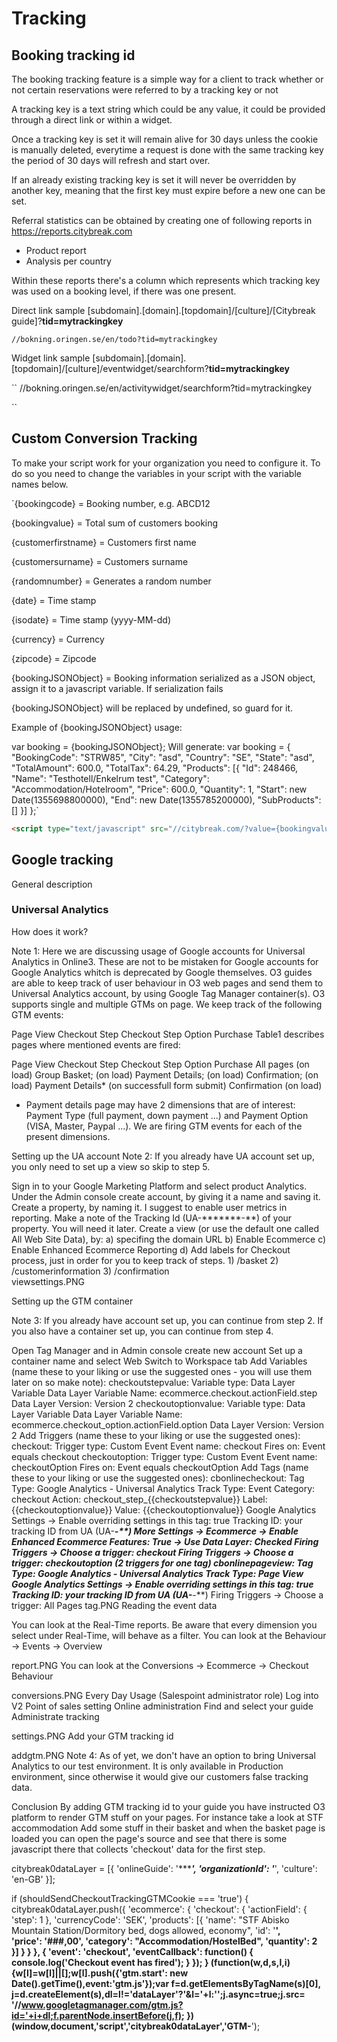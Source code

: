 # Tracking

## Booking tracking id

The booking tracking feature is a simple way for a client to track whether or not certain reservations were referred to by a tracking key or not

A tracking key is a text string which could be any value, it could be provided through a direct link or within a widget.

Once a tracking key is set it will remain alive for 30 days unless the cookie is manually deleted, everytime a request is done with the same tracking key the period of 30 days will refresh and start over.

If an already existing tracking key is set it will never be overridden by another key, meaning that the first key must expire before a new one can be set.

Referral statistics can be obtained by creating one of following reports in <https://reports.citybreak.com>
* Product report
* Analysis per country

Within these reports there's a column which represents which tracking key was used on a booking level, if there was one present.

Direct link sample
[subdomain].[domain].[topdomain]/[culture]/[Citybreak guide]?**tid=mytrackingkey**

``
//bokning.oringen.se/en/todo?tid=mytrackingkey
``

Widget link sample
[subdomain].[domain].[topdomain]/[culture]/eventwidget/searchform?**tid=mytrackingkey**

``
//bokning.oringen.se/en/activitywidget/searchform?tid=mytrackingkey

``


## Custom Conversion Tracking

To make your script work for your organization you need to configure it. To do so you need to change the variables in your script with the variable names below.

`{bookingcode} = Booking number, e.g. ABCD12

{bookingvalue} = Total sum of customers booking

{customerfirstname} = Customers first name

{customersurname} = Customers surname

{randomnumber} = Generates a random number

{date} = Time stamp

{isodate} = Time stamp (yyyy-MM-dd)

{currency} = Currency

{zipcode} = Zipcode

{bookingJSONObject} = Booking information serialized as a JSON object, assign it to a javascript variable. If serialization fails 

{bookingJSONObject} will be replaced by undefined, so guard for it.

Example of {bookingJSONObject} usage: 

var booking = {bookingJSONObject};
Will generate:
var booking = { "BookingCode": "STRW85", "City": "asd", "Country": "SE", "State": "asd", "TotalAmount": 600.0, "TotalTax": 64.29, "Products": [{ "Id": 248466, "Name": "Testhotell/Enkelrum test", "Category": "Accommodation/Hotelroom", "Price": 600.0, "Quantity": 1, "Start": new Date(1355698800000), "End": new Date(1355785200000), "SubProducts": [] }] };`


```html
<script type="text/javascript" src="//citybreak.com/?value={bookingvalue}&cur={currency}&order={bookingcode}&rand={randomnumber}"></script>
```

## Google tracking

General description

### Universal Analytics

How does it work?

Note 1:
Here we are discussing usage of Google accounts for Universal Analytics in Online3. These are not to be mistaken for Google accounts for Google Analytics whitch is deprecated by Google themselves.
O3 guides are able to keep track of user behaviour in O3 web pages and send them to Universal Analytics account, by using Google Tag Manager container(s). O3 supports single and multiple GTMs on page.
We keep track of the following GTM events:

Page View
Checkout Step
Checkout Step Option
Purchase
Table1 describes pages where mentioned events are fired:

Page View	Checkout Step 	Checkout Step Option 	Purchase
 All pages (on load)	Group Basket; (on load)
Payment Details; (on load)
Confirmation; (on load)	Payment Details* (on successfull
                                     form submit)	Confirmation (on load)
* Payment details page may have 2 dimensions that are of interest: Payment Type (full payment, down payment ...) and Payment Option (VISA, Master, Paypal ...). We are firing GTM events for each of the present dimensions.

Setting up the UA account
Note 2:
If you already have UA account set up, you only need to set up a view so skip to step 5.

Sign in to your Google Marketing Platform and select product Analytics.
Under the Admin console create account, by giving it a name and saving it.
Create a property, by naming it. I suggest to enable user metrics in reporting.
Make a note of the Tracking Id (UA-*******-**) of your property. You will need it later.
Create a view (or use the default one called All Web Site Data), by:
   a) specifing the domain URL
   b) Enable Ecommerce
   c) Enable Enhanced Ecommerce Reporting
   d) Add labels for Checkout process, just in order for you to keep track of steps.
      1) /basket
      2) /customerinformation
      3) /confirmation  
viewsettings.PNG
 
Setting up the GTM container

Note 3:
If you already have account set up, you can continue from step 2.
If you also have a container set up, you can continue from step 4.

Open Tag Manager and in Admin console create new account
Set up a container name and select Web
Switch to Workspace tab
Add Variables (name these to your liking or use the suggested ones - you will use them later on so make note):
checkoutstepvalue:
   Variable type: Data Layer Variable
   Data Layer Variable Name: ecommerce.checkout.actionField.step
   Data Layer Version: Version 2
checkoutoptionvalue:
   Variable type: Data Layer Variable
   Data Layer Variable Name: ecommerce.checkout_option.actionField.option
   Data Layer Version: Version 2
Add Triggers (name these to your liking or use the suggested ones):
checkout:
   Trigger type: Custom Event
   Event name: checkout
   Fires on: Event equals checkout
checkoutoption:
   Trigger type: Custom Event
   Event name: checkoutOption
   Fires on: Event equals checkoutOption
Add Tags (name these to your liking or use the suggested ones):
cbonlinecheckout:
   Tag Type: Google Analytics - Universal Analytics
   Track Type: Event
   Category: checkout
   Action: checkout_step_{{checkoutstepvalue}}
   Label: {{checkoutoptionvalue}}
   Value: {{checkoutoptionvalue}}
   Google Analytics Settings -> Enable overriding settings in this tag: true
   Tracking ID: your tracking ID from UA (UA-*******-**)
   More Settings -> Ecommerce -> Enable Enhanced Ecommerce Features: True
                                                           -> Use Data Layer: Checked
   Firing Triggers -> Choose a trigger: checkout
   Firing Triggers -> Choose a trigger: checkoutoption (2 triggers for one tag)
cbonlinepageview:
   Tag Type: Google Analytics - Universal Analytics
   Track Type: Page View
   Google Analytics Settings -> Enable overriding settings in this tag: true
   Tracking ID: your tracking ID from UA (UA-*******-**)
   Firing Triggers -> Choose a trigger: All Pages
tag.PNG
Reading the event data

You can look at the Real-Time reports. Be aware that every dimension you select under Real-Time, will behave as a filter.
You can look at the Behaviour -> Events -> Overview

report.PNG
You can look at the Conversions -> Ecommerce -> Checkout Behaviour

conversions.PNG
Every Day Usage (Salespoint administrator role)
Log into V2
Point of sales setting
Online administration
Find and select your guide
Administrate tracking

settings.PNG
Add your GTM tracking id

addgtm.PNG
Note 4:
As of yet, we don't have an option to bring Universal Analytics to our test environment.
It is only available in Production environment, since otherwise it would give our customers false tracking data.

Conclusion
By adding GTM tracking id to your guide you have instructed O3 platform to render GTM stuff on your pages.
For instance take a look at STF accommodation
Add some stuff in their basket and when the basket page is loaded you can open the page's source and see that there is some javascript there that collects 'checkout' data for the first step.

citybreak0dataLayer = [{
'onlineGuide': '********',
'organizationId': '*****',
'culture': 'en-GB'
}];

if (shouldSendCheckoutTrackingGTMCookie === 'true') {
 citybreak0dataLayer.push({
 'ecommerce': {
  'checkout': {
   'actionField': {
    'step': 1
    },
   'currencyCode': 'SEK',
   'products': [{
    'name': "STF Abisko Mountain Station/Dormitory bed, dogs allowed, economy",
    'id': '******',                    
    'price': '###,00',
    'category': "Accommodation/HostelBed",
    'quantity': 2
    }]
   }
  }
 },
 {
 'event': 'checkout',
 'eventCallback': function() {
   console.log('Checkout event has fired');
  }
 });
}
(function(w,d,s,l,i){w[l]=w[l]||[];w[l].push({'gtm.start':
                               new Date().getTime(),event:'gtm.js'});var f=d.getElementsByTagName(s)[0],
                                j=d.createElement(s),dl=l!='dataLayer'?'&l='+l:'';j.async=true;j.src=
                               '//www.googletagmanager.com/gtm.js?id='+i+dl;f.parentNode.insertBefore(j,f);
                                })(window,document,'script','citybreak0dataLayer','GTM-******');
